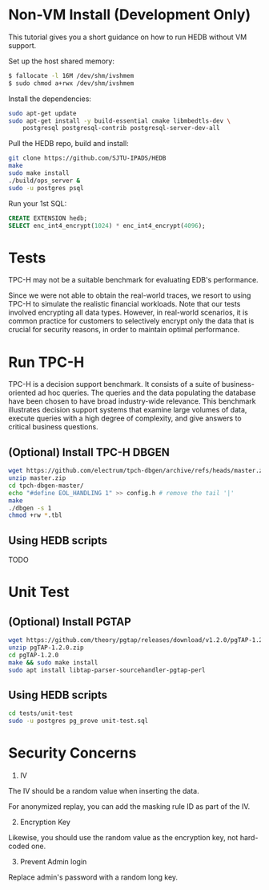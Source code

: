 # Non-VM Install (Development Only)

This tutorial gives you a short guidance on how to run HEDB without VM support.

Set up the host shared memory:
```sh
$ fallocate -l 16M /dev/shm/ivshmem
$ sudo chmod a+rwx /dev/shm/ivshmem
```

Install the dependencies:
```sh
sudo apt-get update
sudo apt-get install -y build-essential cmake libmbedtls-dev \
    postgresql postgresql-contrib postgresql-server-dev-all
```

Pull the HEDB repo, build and install:
```sh
git clone https://github.com/SJTU-IPADS/HEDB
make
sudo make install
./build/ops_server &
sudo -u postgres psql
```

Run your 1st SQL:
```sql
CREATE EXTENSION hedb;
SELECT enc_int4_encrypt(1024) * enc_int4_encrypt(4096);
```

# Tests

TPC-H may not be a suitable benchmark for evaluating EDB's performance.

Since we were not able to obtain the real-world traces, we resort to using TPC-H to simulate the realistic financial workloads.
Note that our tests involved encrypting all data types. However, in real-world scenarios, it is common practice for customers to selectively encrypt only the data that is crucial for security reasons, in order to maintain optimal performance.

# Run TPC-H

TPC-H is a decision support benchmark. It consists of a suite of business-oriented ad hoc queries. The queries and the data populating the database have been chosen to have broad industry-wide relevance. This benchmark illustrates decision support systems that examine large volumes of data, execute queries with a high degree of complexity, and give answers to critical business questions.

## (Optional) Install TPC-H DBGEN

```sh
wget https://github.com/electrum/tpch-dbgen/archive/refs/heads/master.zip
unzip master.zip
cd tpch-dbgen-master/
echo "#define EOL_HANDLING 1" >> config.h # remove the tail '|'
make
./dbgen -s 1
chmod +rw *.tbl
```

## Using HEDB scripts

TODO

# Unit Test

## (Optional) Install PGTAP

```sh
wget https://github.com/theory/pgtap/releases/download/v1.2.0/pgTAP-1.2.0.zip
unzip pgTAP-1.2.0.zip
cd pgTAP-1.2.0
make && sudo make install
sudo apt install libtap-parser-sourcehandler-pgtap-perl
```

## Using HEDB scripts

```sh
cd tests/unit-test
sudo -u postgres pg_prove unit-test.sql
```

# Security Concerns

1. IV

The IV should be a random value when inserting the data.

For anonymized replay, you can add the masking rule ID as part of the IV.

2. Encryption Key

Likewise, you should use the random value as the encryption key, not hard-coded one.

3. Prevent Admin login

Replace admin's password with a random long key.

